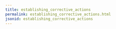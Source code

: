 ```yaml
---
title: establishing_corrective_actions
permalink: establishing_corrective_actions.html
jsonid: establishing_corrective_actions
---
```

